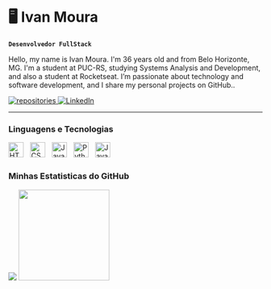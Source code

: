 # 🖥️ Ivan Moura

**`Desenvolvedor FullStack`**

Hello, my name is Ivan Moura. I'm 36 years old and from Belo Horizonte, MG. I'm a student at PUC-RS, studying Systems Analysis and Development, and also a student at Rocketseat. I’m passionate about technology and software development, and I share my personal projects on GitHub..

<!-- Social badges section -->

<p align="left"> 

<a href="https://github.com/IvanLCaladoMoura?tab=repositories"> <img 
alt="repositories" 
title="Meus Repositórios" 
src="https://img.shields.io/badge/Repositories-black?style=for-the-badge"/> 
</a> 
<a href="https://www.linkedin.com/in/ivan-calado-moura-0285699b/" target="_blank"> 
<img alt="LinkedIn" 
title="Meu LinkedIn" 
src="https://img.shields.io/badge/LinkedIn-4682B4?style=for-the-badge&logo=linkedin&logoColor=white"/> 
</a> 
</p>

---
### Linguagens e Tecnologias

<img 
    align="left" 
    alt="HTML"
    title="HTML" 
    width="30px" 
    style="padding-right: 10px;" 
    src="https://cdn.jsdelivr.net/gh/devicons/devicon@latest/icons/html5/html5-original.svg" 
/>
<img 
    align="left" 
    alt="CSS" 
    title="CSS"
    width="30px" 
    style="padding-right: 10px;" 
    src="https://cdn.jsdelivr.net/gh/devicons/devicon@latest/icons/css3/css3-original.svg" 
/>
<img 
    align="left" 
    alt="JavaScript" 
    title="JavaScript"
    width="30px" 
    style="padding-right: 10px;" 
    src="https://cdn.jsdelivr.net/gh/devicons/devicon@latest/icons/javascript/javascript-original.svg" 
/>

<img 
    align="left" 
    alt="Python" 
    title="Python"
    width="30px" 
    style="padding-right: 10px;" 
    src="https://cdn.jsdelivr.net/gh/devicons/devicon@latest/icons/python/python-original.svg"
/>

<img 
   align="left"
   alt="Java"
   title="Java"
   width="30px"
   style="padding-right: 10px;"
   src="https://cdn.jsdelivr.net/gh/devicons/devicon@latest/icons/java/java-original.svg" 
/>

<br/>
<br/>

### Minhas Estatisticas do GitHub
<p> 
<img h
eight="180em" 
src="https://github-readme-stats.vercel.app/api?username=IvanLCaladoMoura&show_icons=true&theme=dark&locale=pt-br"/> 
<img 
height="180em" 
src="https://github-readme-stats.vercel.app/api/top-langs/?username=IvanLCaladoMoura&theme=dark&layout=compact&langs_count=5&custom_title=Tecnologias"/> </p>
